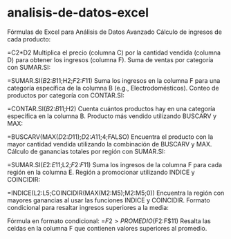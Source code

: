 # analisis-de-datos-excel
Fórmulas de Excel para Análisis de Datos Avanzado
Cálculo de ingresos de cada producto:


=C2*D2
Multiplica el precio (columna C) por la cantidad vendida (columna D) para obtener los ingresos (columna F).
Suma de ventas por categoría con SUMAR.SI:


=SUMAR.SI($B$2:$B$11;H2;$F$2:$F$11)
Suma los ingresos en la columna F para una categoría específica de la columna B (e.g., Electrodomésticos).
Conteo de productos por categoría con CONTAR.SI:


=CONTAR.SI($B$2:$B$11;H2)
Cuenta cuántos productos hay en una categoría específica en la columna B.
Producto más vendido utilizando BUSCARV y MAX:


=BUSCARV(MAX($D$2:$D$11);$D$2:$A$11;4;FALSO)
Encuentra el producto con la mayor cantidad vendida utilizando la combinación de BUSCARV y MAX.
Cálculo de ganancias totales por región con SUMAR.SI:


=SUMAR.SI($E$2:$E$11;L2;$F$2:$F$11)
Suma los ingresos de la columna F para cada región en la columna E.
Región a promocionar utilizando INDICE y COINCIDIR:


=INDICE(L2:L5;COINCIDIR(MAX(M2:M5);M2:M5;0))
Encuentra la región con mayores ganancias al usar las funciones INDICE y COINCIDIR.
Formato condicional para resaltar ingresos superiores a la media:

Fórmula en formato condicional:
=$F2>PROMEDIO($F$2:$F$11)
Resalta las celdas en la columna F que contienen valores superiores al promedio.
